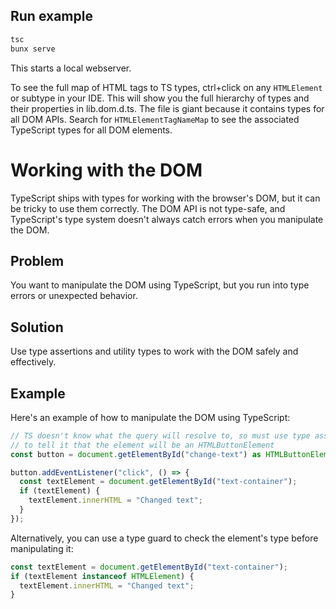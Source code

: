 ## Run example

```ts
tsc
bunx serve
```

This starts a local webserver.

To see the full map of HTML tags to TS types, ctrl+click on any `HTMLElement` or subtype in your IDE. This will show you the full hierarchy of types and their properties in lib.dom.d.ts. The file is giant because it contains types for all DOM APIs. Search for `HTMLElementTagNameMap` to see the associated TypeScript types for all DOM elements.

# Working with the DOM

TypeScript ships with types for working with the browser's DOM, but it can be tricky to use them correctly. The DOM API is not type-safe, and TypeScript's type system doesn't always catch errors when you manipulate the DOM.

## Problem

You want to manipulate the DOM using TypeScript, but you run into type errors or unexpected behavior.

## Solution

Use type assertions and utility types to work with the DOM safely and effectively.

## Example

Here's an example of how to manipulate the DOM using TypeScript:

```typescript
// TS doesn't know what the query will resolve to, so must use type assertion
// to tell it that the element will be an HTMLButtonElement
const button = document.getElementById("change-text") as HTMLButtonElement;

button.addEventListener("click", () => {
  const textElement = document.getElementById("text-container");
  if (textElement) {
    textElement.innerHTML = "Changed text";
  }
});
```

Alternatively, you can use a type guard to check the element's type before manipulating it:

```ts
const textElement = document.getElementById("text-container");
if (textElement instanceof HTMLElement) {
  textElement.innerHTML = "Changed text";
}
```
